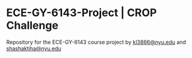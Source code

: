 # ECE-GY-6143-Project | CROP Challenge
Repository for the ECE-GY-6143 course project by kl3866@nyu.edu and shashaktjha@nyu.edu
